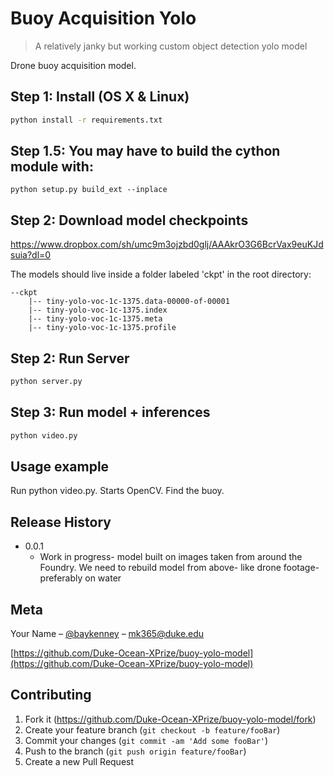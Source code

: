 # Buoy Acquisition Yolo
> A relatively janky but working custom object detection yolo model


Drone buoy acquisition model. 

## Step 1: Install (OS X & Linux)
```sh
python install -r requirements.txt
```

## Step 1.5: You may have to build the cython module with:
```
python setup.py build_ext --inplace
```

## Step 2: Download model checkpoints 

https://www.dropbox.com/sh/umc9m3ojzbd0glj/AAAkrO3G6BcrVax9euKJdsuia?dl=0

The models should live inside a folder labeled 'ckpt' in the root directory:

```
--ckpt
    |-- tiny-yolo-voc-1c-1375.data-00000-of-00001
    |-- tiny-yolo-voc-1c-1375.index
    |-- tiny-yolo-voc-1c-1375.meta
    |-- tiny-yolo-voc-1c-1375.profile

```

## Step 2: Run Server
```sh
python server.py
```

## Step 3: Run model + inferences
```sh
python video.py
```

## Usage example

Run python video.py. Starts OpenCV. Find the buoy. 


## Release History

* 0.0.1
    * Work in progress- model built on images taken from around the Foundry. We need to rebuild model from above- like drone footage- preferably on water

## Meta

Your Name – [@baykenney](https://twitter.com/baykenney) – mk365@duke.edu

[https://github.com/Duke-Ocean-XPrize/buoy-yolo-model](https://github.com/Duke-Ocean-XPrize/buoy-yolo-model)

## Contributing

1. Fork it (<https://github.com/Duke-Ocean-XPrize/buoy-yolo-model/fork>)
2. Create your feature branch (`git checkout -b feature/fooBar`)
3. Commit your changes (`git commit -am 'Add some fooBar'`)
4. Push to the branch (`git push origin feature/fooBar`)
5. Create a new Pull Request

